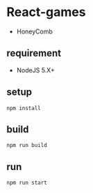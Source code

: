# React-games

* HoneyComb

## requirement

- NodeJS 5.X+

## setup

`npm install`

## build

`npm run build`

## run

`npm run start`
